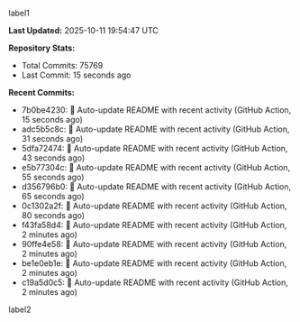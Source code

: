 
label1 
<!-- ACTIVITY_START -->
**Last Updated:** 2025-10-11 19:54:47 UTC

**Repository Stats:**
- Total Commits: 75769
- Last Commit: 15 seconds ago

**Recent Commits:**
- 7b0be4230: 🤖 Auto-update README with recent activity (GitHub Action, 15 seconds ago)
- adc5b5c8c: 🤖 Auto-update README with recent activity (GitHub Action, 31 seconds ago)
- 5dfa72474: 🤖 Auto-update README with recent activity (GitHub Action, 43 seconds ago)
- e5b77304c: 🤖 Auto-update README with recent activity (GitHub Action, 55 seconds ago)
- d356796b0: 🤖 Auto-update README with recent activity (GitHub Action, 65 seconds ago)
- 0c1302a2f: 🤖 Auto-update README with recent activity (GitHub Action, 80 seconds ago)
- f43fa58d4: 🤖 Auto-update README with recent activity (GitHub Action, 2 minutes ago)
- 90ffe4e58: 🤖 Auto-update README with recent activity (GitHub Action, 2 minutes ago)
- be1e0eb1e: 🤖 Auto-update README with recent activity (GitHub Action, 2 minutes ago)
- c19a5d0c5: 🤖 Auto-update README with recent activity (GitHub Action, 2 minutes ago)
<!-- ACTIVITY_END -->

label2
